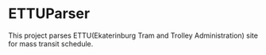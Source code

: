 # ETTUParser
This project parses ETTU(Ekaterinburg Tram and Trolley Administration) site for mass transit schedule. 
